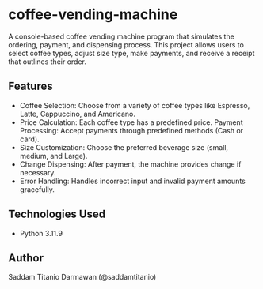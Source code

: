 # coffee-vending-machine
A console-based coffee vending machine program that simulates the ordering, payment, and dispensing process. This project allows users to select coffee types, adjust size type, make payments, and receive a receipt that outlines their order.

## Features
- Coffee Selection: Choose from a variety of coffee types like Espresso, Latte, Cappuccino, and Americano.
- Price Calculation: Each coffee type has a predefined price.
Payment Processing: Accept payments through predefined methods (Cash or card).
- Size Customization: Choose the preferred beverage size (small, medium, and Large). 
- Change Dispensing: After payment, the machine provides change if necessary.
- Error Handling: Handles incorrect input and invalid payment amounts gracefully.

## Technologies Used
- Python 3.11.9

## Author
Saddam Titanio Darmawan (@saddamtitanio)